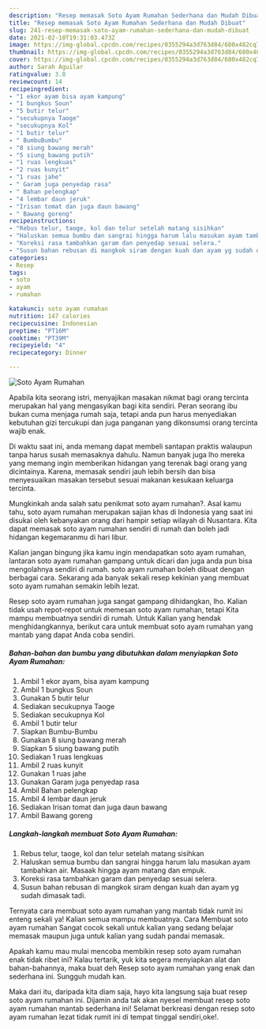 ```yaml
---
description: "Resep memasak Soto Ayam Rumahan Sederhana dan Mudah Dibuat"
title: "Resep memasak Soto Ayam Rumahan Sederhana dan Mudah Dibuat"
slug: 241-resep-memasak-soto-ayam-rumahan-sederhana-dan-mudah-dibuat
date: 2021-02-10T19:31:03.473Z
image: https://img-global.cpcdn.com/recipes/0355294a3d763d84/680x482cq70/soto-ayam-rumahan-foto-resep-utama.jpg
thumbnail: https://img-global.cpcdn.com/recipes/0355294a3d763d84/680x482cq70/soto-ayam-rumahan-foto-resep-utama.jpg
cover: https://img-global.cpcdn.com/recipes/0355294a3d763d84/680x482cq70/soto-ayam-rumahan-foto-resep-utama.jpg
author: Sarah Aguilar
ratingvalue: 3.8
reviewcount: 14
recipeingredient:
- "1 ekor ayam bisa ayam kampung"
- "1 bungkus Soun"
- "5 butir telur"
- "secukupnya Taoge"
- "secukupnya Kol"
- "1 butir telur"
- " BumbuBumbu"
- "8 siung bawang merah"
- "5 siung bawang putih"
- "1 ruas lengkuas"
- "2 ruas kunyit"
- "1 ruas jahe"
- " Garam juga penyedap rasa"
- " Bahan pelengkap"
- "4 lembar daun jeruk"
- "Irisan tomat dan juga daun bawang"
- " Bawang goreng"
recipeinstructions:
- "Rebus telur, taoge, kol dan telur setelah matang sisihkan"
- "Haluskan semua bumbu dan sangrai hingga harum lalu masukan ayam tambahkan air. Masaak hingga ayam matang dan empuk."
- "Koreksi rasa tambahkan garam dan penyedap sesuai selera."
- "Susun bahan rebusan di mangkok siram dengan kuah dan ayam yg sudah dimasak tadi."
categories:
- Resep
tags:
- soto
- ayam
- rumahan

katakunci: soto ayam rumahan 
nutrition: 147 calories
recipecuisine: Indonesian
preptime: "PT16M"
cooktime: "PT39M"
recipeyield: "4"
recipecategory: Dinner

---
```



![Soto Ayam Rumahan](https://img-global.cpcdn.com/recipes/0355294a3d763d84/680x482cq70/soto-ayam-rumahan-foto-resep-utama.jpg)

Apabila kita seorang istri, menyajikan masakan nikmat bagi orang tercinta merupakan hal yang mengasyikan bagi kita sendiri. Peran seorang ibu bukan cuma menjaga rumah saja, tetapi anda pun harus menyediakan kebutuhan gizi tercukupi dan juga panganan yang dikonsumsi orang tercinta wajib enak.

Di waktu  saat ini, anda memang dapat membeli santapan praktis walaupun tanpa harus susah memasaknya dahulu. Namun banyak juga lho mereka yang memang ingin memberikan hidangan yang terenak bagi orang yang dicintainya. Karena, memasak sendiri jauh lebih bersih dan bisa menyesuaikan masakan tersebut sesuai makanan kesukaan keluarga tercinta. 



Mungkinkah anda salah satu penikmat soto ayam rumahan?. Asal kamu tahu, soto ayam rumahan merupakan sajian khas di Indonesia yang saat ini disukai oleh kebanyakan orang dari hampir setiap wilayah di Nusantara. Kita dapat memasak soto ayam rumahan sendiri di rumah dan boleh jadi hidangan kegemaranmu di hari libur.

Kalian jangan bingung jika kamu ingin mendapatkan soto ayam rumahan, lantaran soto ayam rumahan gampang untuk dicari dan juga anda pun bisa mengolahnya sendiri di rumah. soto ayam rumahan boleh dibuat dengan berbagai cara. Sekarang ada banyak sekali resep kekinian yang membuat soto ayam rumahan semakin lebih lezat.

Resep soto ayam rumahan juga sangat gampang dihidangkan, lho. Kalian tidak usah repot-repot untuk memesan soto ayam rumahan, tetapi Kita mampu membuatnya sendiri di rumah. Untuk Kalian yang hendak menghidangkannya, berikut cara untuk membuat soto ayam rumahan yang mantab yang dapat Anda coba sendiri.

<!--inarticleads1-->

##### Bahan-bahan dan bumbu yang dibutuhkan dalam menyiapkan Soto Ayam Rumahan:

1. Ambil 1 ekor ayam, bisa ayam kampung
1. Ambil 1 bungkus Soun
1. Gunakan 5 butir telur
1. Sediakan secukupnya Taoge
1. Sediakan secukupnya Kol
1. Ambil 1 butir telur
1. Siapkan  Bumbu-Bumbu
1. Gunakan 8 siung bawang merah
1. Siapkan 5 siung bawang putih
1. Sediakan 1 ruas lengkuas
1. Ambil 2 ruas kunyit
1. Gunakan 1 ruas jahe
1. Gunakan  Garam juga penyedap rasa
1. Ambil  Bahan pelengkap
1. Ambil 4 lembar daun jeruk
1. Sediakan Irisan tomat dan juga daun bawang
1. Ambil  Bawang goreng




<!--inarticleads2-->

##### Langkah-langkah membuat Soto Ayam Rumahan:

1. Rebus telur, taoge, kol dan telur setelah matang sisihkan
1. Haluskan semua bumbu dan sangrai hingga harum lalu masukan ayam tambahkan air. Masaak hingga ayam matang dan empuk.
1. Koreksi rasa tambahkan garam dan penyedap sesuai selera.
1. Susun bahan rebusan di mangkok siram dengan kuah dan ayam yg sudah dimasak tadi.




Ternyata cara membuat soto ayam rumahan yang mantab tidak rumit ini enteng sekali ya! Kalian semua mampu membuatnya. Cara Membuat soto ayam rumahan Sangat cocok sekali untuk kalian yang sedang belajar memasak maupun juga untuk kalian yang sudah pandai memasak.

Apakah kamu mau mulai mencoba membikin resep soto ayam rumahan enak tidak ribet ini? Kalau tertarik, yuk kita segera menyiapkan alat dan bahan-bahannya, maka buat deh Resep soto ayam rumahan yang enak dan sederhana ini. Sungguh mudah kan. 

Maka dari itu, daripada kita diam saja, hayo kita langsung saja buat resep soto ayam rumahan ini. Dijamin anda tak akan nyesel membuat resep soto ayam rumahan mantab sederhana ini! Selamat berkreasi dengan resep soto ayam rumahan lezat tidak rumit ini di tempat tinggal sendiri,oke!.

